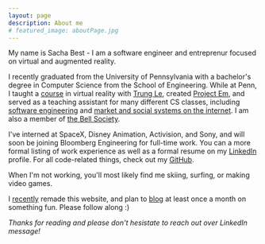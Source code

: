 ```yaml
---
layout: page
description: About me
# featured_image: aboutPage.jpg
---
```


My name is Sacha Best - I am a software engineer and entreprenur focused on virtual and augmented reality.

I recently graduated from the University of Pennsylvania with a bachelor's degree in Computer Science from the School of Engineering. While at Penn, I taught a [course](https://pennvr.com) in virtual reality with [Trung Le](http://www.trungtuanle.com/), created [Project Em](https://devpost.com/software/pennapps-2016f), and served as a teaching assistant for many different CS classes, including [software engineering](http://www.seas.upenn.edu/~cis350/) and [market and social systems on the internet](http://www.nets.upenn.edu/content/nets-150). I am also a member of [the Bell Society](http://www.bellsociety.com). 

I've interned at SpaceX, Disney Animation, Activision, and Sony, and will soon be joining Bloomberg Engineering for full-time work. You can a more formal listing of work experience as well as a formal resume on my [LinkedIn](https://linkedin.com/in/sachabest) profile. For all code-related things, check out my [GitHub](https://github.com/sachabest).

When I'm not working, you'll most likely find me skiing, surfing, or making video games. 

I [recently](https://github.com/sachabest/sachabest.github.io/commits) remade this website, and plan to [blog](/blog) at least once a month on something fun. Please follow along :)

*Thanks for reading and please don't hesistate to reach out over LinkedIn message!*
